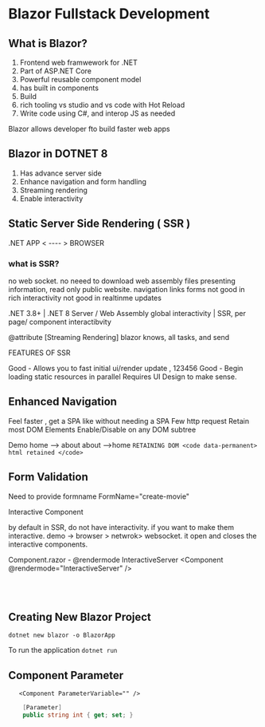 # Blazor Fullstack Development 

## What is Blazor?
1. Frontend web framwework for .NET
2. Part of ASP.NET Core
3. Powerful reusable component model
4. has built in components
5. Build
6. rich tooling vs studio and vs code with Hot Reload
7. Write code using C#, and interop JS as needed

Blazor allows developer fto build faster web apps

## Blazor in DOTNET 8
1. Has advance server side
2. Enhance navigation and form handling
3. Streaming rendering
4. Enable interactivity


## Static Server Side Rendering ( SSR )
.NET APP < ---- > BROWSER 

### what is SSR?
no web socket.
no neeed to download web assembly files
presenting information, read only public website. 
navigation links 
forms 
not good in rich interactivity
not good in realtinme updates

.NET 3.8+                |    .NET 8
Server / Web Assembly  global interactivity   |  SSR, per page/ component interactibvity


@attribute [Streaming Rendering]
blazor knows, all tasks, and send

FEATURES OF SSR

Good - Allows you to fast initial ui/render update , 123456
Good - Begin loading static resources in parallel
Requires UI Design to make sense. 


## Enhanced Navigation
Feel faster , get a SPA like without needing a SPA
Few http request
Retain most DOM Elements 
Enable/Disable on any DOM subtree
<form Enhance //> 

Demo
home --> about
about  -->home 
``RETAINING DOM
<code data-permanent>
    html retained
</code>
``


## Form Validation

Need to provide formname FormName="create-movie" 
<form Enhance 
it should work as we expect.



## Interactive Component
by default in SSR, do not have interactivity. if you want to make them interactive.
demo -> browser > netwrok> websocket. it open and closes the interactive components.

Component.razor - @rendermode InteractiveServer
<Component @rendermode="InteractiveServer" />

<br><br>

## Creating New Blazor Project
``
    dotnet new blazor -o BlazorApp
``

To run the application
``
    dotnet run 
``



## Component Parameter
```
   <Component ParameterVariable="" /> 
```

```component.razor.cs
    [Parameter]
    public string int { get; set; }
    
```









